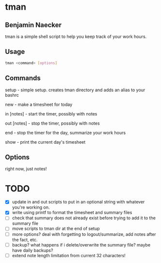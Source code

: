 tman
==========

Benjamin Naecker
----------------

tman is a simple shell script to help you keep track of your work hours.

Usage
-----
```bash
tman <command> [options]
```

Commands
--------

setup		- simple setup. creates tman directory and adds an alias to your bashrc

new			- make a timesheet for today

in [notes]	- start the timer, possibly with notes

out [notes] - stop the timer, possibly with notes

end			- stop the timer for the day, summarize your work hours

show		- print the current day's timesheet

Options
-------
right now, just notes!

TODO
====

+ [x] update in and out scripts to put in an optional string with whatever you're
working on.
+ [x] write using printf to format the timesheet and summary files
+ [ ] check that summary does not already exist before trying to add it to the summary file
+ [ ] move scripts to tman dir at the end of setup
+ [ ] more options? deal with forgetting to logout/summarize, add notes after the fact, etc.
+ [ ] backup? what happens if i delete/overwrite the summary file? maybe have daily backups?
+ [ ] extend note length limitation from current 32 characters!
